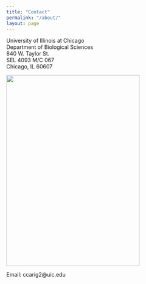 ```yaml
---
title: "Contact"
permalink: "/about/"
layout: page
---
```


<p>University of Illinois at Chicago<br>Department of Biological Sciences<br>840 W. Taylor St.<br>SEL 4093 M/C 067<br>Chicago, IL 60607</p>
<p><img src="UICcampus.JPG" style="width:350px;height:500px"></p>
<p>Email: ccarig2@uic.edu</p>

